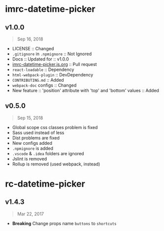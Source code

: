 # imrc-datetime-picker

## v1.0.0

> Sep 16, 2018

- LICENSE :: Changed
- `.gitignore` in `.npmignore` :: Not Ignored
- Docs :: Updated for :: v1.0.0
- [imrc-datetime-picker.js.org](https://imrc-datetime-picker.js.org) :: Pull request
- `react-loadable` :: Dependency
- `html-webpack-plugin` :: DevDependency
- `CONTRIBUTING.md` :: Added
- `webpack-doc` configs :: Changed
- New feature :: 'position' attribute with 'top' and 'bottom' values :: Added

## v0.5.0

> Sep 15, 2018

- Global scope css classes problem is fixed
- Sass used instead of less
- Dist problems are fixed
- New configs added
- `.npmignore` is added
- `.vscode` & `.idea` folders are ignored
- Jslint is removed
- Rollup is removed (used webpack, instead)

# rc-datetime-picker

## v1.4.3

> Mar 22, 2017

- **Breaking** Change props name `buttons` to `shortcuts`
